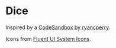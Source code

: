 # Dice

Inspired by a [CodeSandbox by ryancperry](https://codesandbox.io/s/xjk3xqnprw).

Icons from [Fluent UI System Icons](https://github.com/microsoft/fluentui-system-icons).

